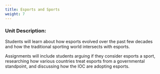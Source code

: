 ```yaml
---
title: Esports and Sports
weight: 7
---
```

### U﻿nit Description:

S﻿tudents will learn about how esports evolved over the past few decades and how the traditional sporting world intersects with esports. 

Assignments will include students arguing if they consider esports a sport, researching how various countries treat esports from a governmental standpoint, and discussing how the IOC are adopting esports.